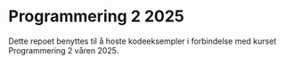 # Programmering 2 2025

Dette repoet benyttes til å hoste kodeeksempler i forbindelse med kurset Programmering 2 våren 2025.
